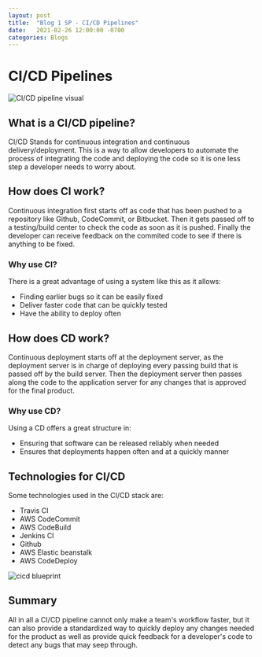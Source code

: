 ```yaml
---
layout: post
title:  "Blog 1 SP - CI/CD Pipelines"
date:   2021-02-26 12:00:00 -0700
categories: Blogs
---
```

# CI/CD Pipelines
![CI/CD pipeline visual](/cit480-blog/assets/blog-1-cicd.png)
## What is a CI/CD pipeline?
CI/CD Stands for continuous integration and continuous delivery/deployment. This is a way to allow developers to automate the process of integrating the code and deploying the code so it is one less step a developer needs to worry about.

## How does CI work?
Continuous integration first starts off as code that has been pushed to a repository like Github, CodeCommit, or Bitbucket. Then it gets passed off to a testing/build center to check the code as soon as it is pushed. Finally the developer can receive feedback on the commited code to see if there is anything to be fixed.

### Why use CI?
There is a great advantage of using a system like this as it allows:
- Finding earlier bugs so it can be easily fixed
- Deliver faster code that can be quickly tested
- Have the ability to deploy often

## How does CD work?
Continuous deployment starts off at the deployment server, as the deployment server is in charge of deploying every passing build that is passed off by the build server. Then the deployment server then passes along the code to the application server for any changes that is approved for the final product.

### Why use CD?
Using a CD offers a great structure in:
- Ensuring that software can be released reliably when needed
- Ensures that deployments happen often and at a quickly manner

## Technologies for CI/CD 
Some technologies used in the CI/CD stack are:
- Travis CI
- AWS CodeCommit
- AWS CodeBuild
- Jenkins CI
- Github
- AWS Elastic beanstalk
- AWS CodeDeploy

![cicd blueprint](/cit480-blog/assets/sp-blog1-blue.png)

## Summary
All in all a CI/CD pipeline cannot only make a team's workflow faster, but it can also provide a standardized way to quickly deploy any changes needed for the product as well as provide quick feedback for a developer's code to detect any bugs that may seep through. 